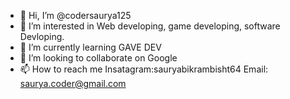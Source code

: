 - 👋 Hi, I’m @codersaurya125
- 👀 I’m interested in Web developing, game developing, software Devloping.
- 🌱 I’m currently learning GAVE DEV
- 💞️ I’m looking to collaborate on Google
- 📫 How to reach me Insatagram:sauryabikrambisht64 Email: saurya.coder@gmail.com

<!---
codersaurya125/codersaurya125 is a ✨ special ✨ repository because its `README.md` (this file) appears on your GitHub profile.
You can click the Preview link to take a look at your changes.
--->
